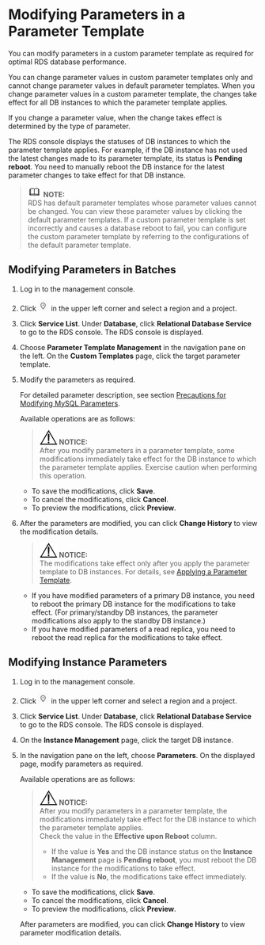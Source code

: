# Modifying Parameters in a Parameter Template<a name="en-us_topic_configuration"></a>

You can modify parameters in a custom parameter template as required for optimal RDS database performance.

You can change parameter values in custom parameter templates only and cannot change parameter values in default parameter templates. When you change parameter values in a custom parameter template, the changes take effect for all DB instances to which the parameter template applies.

If you change a parameter value, when the change takes effect is determined by the type of parameter.

The RDS console displays the statuses of DB instances to which the parameter template applies. For example, if the DB instance has not used the latest changes made to its parameter template, its status is  **Pending reboot**. You need to manually reboot the DB instance for the latest parameter changes to take effect for that DB instance.

>![](public_sys-resources/icon-note.gif) **NOTE:**   
>RDS has default parameter templates whose parameter values cannot be changed. You can view these parameter values by clicking the default parameter templates. If a custom parameter template is set incorrectly and causes a database reboot to fail, you can configure the custom parameter template by referring to the configurations of the default parameter template.  

## Modifying Parameters in Batches<a name="section1759510381059"></a>

1.  Log in to the management console.
2.  Click  ![](figures/region.png)  in the upper left corner and select a region and a project.
3.  Click  **Service List**. Under  **Database**, click  **Relational Database Service**  to go to the RDS console. The RDS console is displayed.
4.  Choose  **Parameter Template Management**  in the navigation pane on the left. On the  **Custom Templates**  page, click the target parameter template.
5.  Modify the parameters as required.

    For detailed parameter description, see section  [Precautions for Modifying MySQL Parameters](precautions-for-modifying-mysql-parameters.md).

    Available operations are as follows:

    >![](public_sys-resources/icon-notice.gif) **NOTICE:**   
    >After you modify parameters in a parameter template, some modifications immediately take effect for the DB instance to which the parameter template applies. Exercise caution when performing this operation.  

    -   To save the modifications, click  **Save**.
    -   To cancel the modifications, click  **Cancel**.
    -   To preview the modifications, click  **Preview**.

6.  After the parameters are modified, you can click  **Change History**  to view the modification details.

    >![](public_sys-resources/icon-notice.gif) **NOTICE:**   
    >The modifications take effect only after you apply the parameter template to DB instances. For details, see  [Applying a Parameter Template](applying-a-parameter-template.md).  

    -   If you have modified parameters of a primary DB instance, you need to reboot the primary DB instance for the modifications to take effect. \(For primary/standby DB instances, the parameter modifications also apply to the standby DB instance.\)
    -   If you have modified parameters of a read replica, you need to reboot the read replica for the modifications to take effect.


## Modifying Instance Parameters<a name="section360115386520"></a>

1.  Log in to the management console.
2.  Click  ![](figures/region.png)  in the upper left corner and select a region and a project.
3.  Click  **Service List**. Under  **Database**, click  **Relational Database Service**  to go to the RDS console. The RDS console is displayed.
4.  On the  **Instance Management**  page, click the target DB instance.
5.  In the navigation pane on the left, choose  **Parameters**. On the displayed page, modify parameters as required.

    Available operations are as follows:

    >![](public_sys-resources/icon-notice.gif) **NOTICE:**   
    >After you modify parameters in a parameter template, the modifications immediately take effect for the DB instance to which the parameter template applies.  
    >Check the value in the  **Effective upon Reboot**  column.  
    >-   If the value is  **Yes**  and the DB instance status on the  **Instance Management**  page is  **Pending reboot**, you must reboot the DB instance for the modifications to take effect.  
    >-   If the value is  **No**, the modifications take effect immediately.  

    -   To save the modifications, click  **Save**.
    -   To cancel the modifications, click  **Cancel**.
    -   To preview the modifications, click  **Preview**.

    After parameters are modified, you can click  **Change History**  to view parameter modification details.


